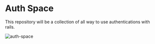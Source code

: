 # Auth Space

This repository will be a collection of all way to use authentications with rails.

![auth-space](https://i.imgur.com/9Eh7Udx.png)


